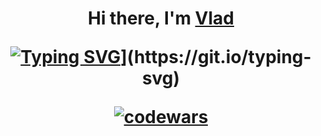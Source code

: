 <h1 align="center">Hi there, I'm <a href="https://daniilshat.ru/" target="_blank">Vlad</a> 


[![Typing SVG]([https://readme-typing-svg.herokuapp.com?color=%2336BCF7&lines=Student+computer+science+from+Russia)](https://git.io/typing-svg](https://readme-typing-svg.herokuapp.com/?color=%2336BCF7&lines=Student+computer+science+from+Russia)](https://git.io/typing-svg)https://readme-typing-svg.herokuapp.com/?color=%2336BCF7&lines=Student+computer+science+from+Russia)](https://git.io/typing-svg)



[![codewars](https://www.codewars.com/users/DoNaT1k/badges/large)](https://www.codewars.com/users/DoNaT1k)
